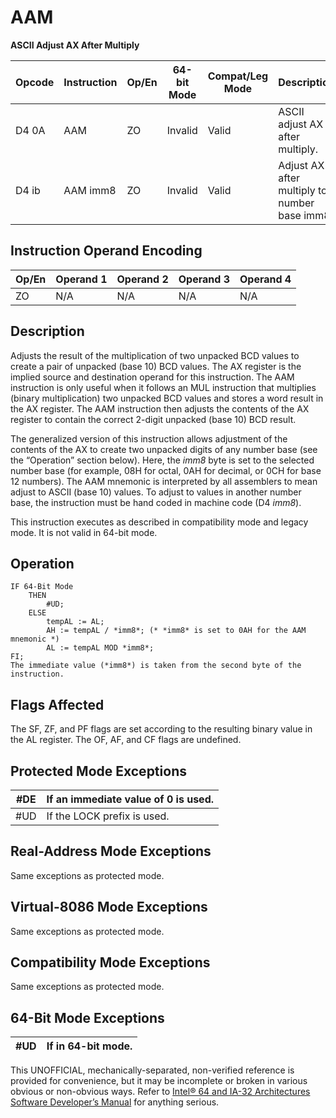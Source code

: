 # AAM

**ASCII Adjust AX After Multiply**

| Opcode | Instruction | Op/En | 64-bit Mode | Compat/Leg Mode | Description                                   |
| ------ | ----------- | ----- | ----------- | --------------- | --------------------------------------------- |
| D4 0A  | AAM         | ZO    | Invalid     | Valid           | ASCII adjust AX after multiply.               |
| D4 ib  | AAM imm8    | ZO    | Invalid     | Valid           | Adjust AX after multiply to number base imm8. |

## Instruction Operand Encoding

| Op/En | Operand 1 | Operand 2 | Operand 3 | Operand 4 |
| ----- | --------- | --------- | --------- | --------- |
| ZO    | N/A       | N/A       | N/A       | N/A       |

## Description

Adjusts the result of the multiplication of two unpacked BCD values to create a pair of unpacked (base 10) BCD values. The AX register is the implied source and destination operand for this instruction. The AAM instruction is only useful when it follows an MUL instruction that multiplies (binary multiplication) two unpacked BCD values and stores a word result in the AX register. The AAM instruction then adjusts the contents of the AX register to contain the correct 2-digit unpacked (base 10) BCD result.

The generalized version of this instruction allows adjustment of the contents of the AX to create two unpacked digits of any number base (see the “Operation” section below). Here, the _imm8_ byte is set to the selected number base (for example, 08H for octal, 0AH for decimal, or 0CH for base 12 numbers). The AAM mnemonic is interpreted by all assemblers to mean adjust to ASCII (base 10) values. To adjust to values in another number base, the instruction must be hand coded in machine code (D4 _imm8_).

This instruction executes as described in compatibility mode and legacy mode. It is not valid in 64-bit mode.

## Operation

```
IF 64-Bit Mode
    THEN
        #​​​UD;
    ELSE
        tempAL := AL;
        AH := tempAL / *imm8*; (* *imm8* is set to 0AH for the AAM mnemonic *)
        AL := tempAL MOD *imm8*;
FI;
The immediate value (*imm8*) is taken from the second byte of the instruction.

```

## Flags Affected

The SF, ZF, and PF flags are set according to the resulting binary value in the AL register. The OF, AF, and CF flags are undefined.

## Protected Mode Exceptions

| \#​​​DE   | If an immediate value of 0 is used. |
| ------ | ----------------------------------- |
| #​​​UD | If the LOCK prefix is used.         |

## Real-Address Mode Exceptions

Same exceptions as protected mode.

## Virtual-8086 Mode Exceptions

Same exceptions as protected mode.

## Compatibility Mode Exceptions

Same exceptions as protected mode.

## 64-Bit Mode Exceptions

| #​​​UD | If in 64-bit mode. |
| ------ | ------------------ |

This UNOFFICIAL, mechanically-separated, non-verified reference is provided for convenience, but it may be
incomplete or broken in various obvious or non-obvious
ways. Refer to [Intel® 64 and IA-32 Architectures Software Developer’s Manual](https://software.intel.com/en-us/download/intel-64-and-ia-32-architectures-sdm-combined-volumes-1-2a-2b-2c-2d-3a-3b-3c-3d-and-4) for anything serious.
